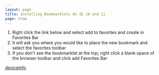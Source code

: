 ```yaml
---
layout: page
title: Installing Bookmarklets On IE 10 and 11
page: true
---
```


<ol>
    <li>Right click the link below and select add to favorites and create in Favorites Bar</li>
    <li>It will ask you where you would like to place the new bookmark and select the favorites toolbar</li>
    <li>If you don't see the bookmarklet at the top; right click a blank space of the browser toolbar and click add Favorites Bar</li>
</ol>

<a class="bookmarklet btn" href="javascript:function loadScript(scriptURL){var scriptElem=document.createElement('SCRIPT'); scriptElem.setAttribute('language', 'JavaScript'); scriptElem.setAttribute('src', scriptURL); document.body.appendChild(scriptElem);}loadScript('https://deviceinfo.io/assets/javascript/bookmarklet.js');"><span>deviceinfo</span></a>
